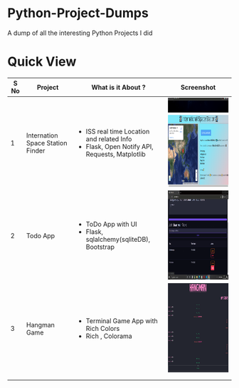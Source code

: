 # Python-Project-Dumps
A dump of all the interesting Python Projects I did


# Quick View

| S No  |  Project | What is it About ?  |  Screenshot |
|---|---|---|---|
| 1  | Internation Space Station Finder  | <ul><li>ISS real time Location and related Info</li><li>Flask, Open Notify API, Requests, Matplotlib</li></ul> | <img src=1-Find_International_Space_Station/screenshots/iss_1.png height="200" width="400" >   |
| 2  |  Todo App | <ul><li>ToDo App with UI </li><li>Flask, sqlalchemy(sqliteDB), Bootstrap</li></ul>   |  <img src=2-ToDo_WebApp/screenshots/todo_2.png height="200" width="400" > |
| 3  | Hangman Game  | <ul><li>Terminal Game App with Rich Colors </li><li>Rich , Colorama</li></ul>  |<img src=3-Python_Hangman_Terminal_Game/screenshots/hangman_game.png height="200" width="400" > |
|   |   |   |   |
|   |   |   |   |







